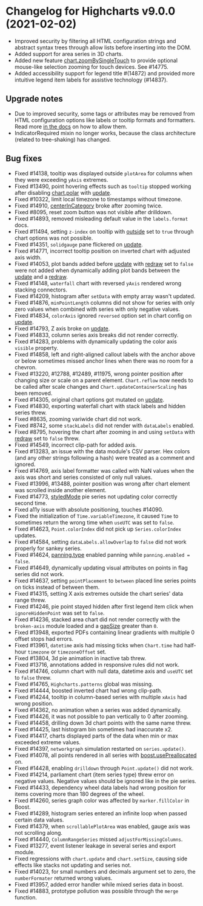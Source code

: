 # Changelog for Highcharts v9.0.0 (2021-02-02)

- Improved security by filtering all HTML configuration strings and abstract syntax trees through allow lists before inserting into the DOM.
- Added support for area series in 3D charts.
- Added new feature [chart.zoomBySingleTouch](https://api.highcharts.com/highcharts/chart.zoomBySingleTouch) to provide optional mouse-like selection zooming for touch devices. See #14775.
- Added accessibility support for legend title #(14872) and provided more intuitive legend item labels for assistive technology (#14837).

## Upgrade notes
- Due to improved security, some tags or attributes may be removed from HTML configuration options like labels or tooltip formats and formatters. Read more [in the docs](https://www.highcharts.com/docs/chart-concepts/labels-and-string-formatting#filtering) on how to allow them.
- IndicatorRequired mixin no longer works, because the class architecture (related to tree-shaking) has changed.

## Bug fixes
- Fixed #14138, tooltip was displayed outside `plotArea` for columns when they were exceeding `yAxis` extremes.
- Fixed #13490, point hovering effects such as `tooltip` stopped working after disabling [chart.polar](https://api.highcharts.com/highcharts/chart.polar) with [update](https://api.highcharts.com/highcharts/plotOptions.series.point.events.update).
- Fixed #10322, limit local timezone to timestamps without timezone.
- Fixed #14910, [centerInCategory](https://api.highcharts.com/highcharts/plotOptions.column.centerInCategory) broke after zooming twice.
- Fixed #8095, reset zoom button was not visible after drilldown.
- Fixed #14893, removed misleading default value in the `labels.format` docs.
- Fixed #11494, setting `z-index` on tooltip with [outside](https://api.highcharts.com/highcharts/tooltip.outside) set to `true` through chart options was not possible.
- Fixed #14351, `solidgauge` pane flickered on [update](https://api.highcharts.com/highcharts/plotOptions.series.point.events.update).
- Fixed #14771, incorrect tooltip position on inverted chart with adjusted axis width.
- Fixed #14053, plot bands added before [update](https://api.highcharts.com/highcharts/plotOptions.series.point.events.update) with [redraw](https://api.highcharts.com/highcharts/chart.events.redraw) set to `false` were not added when dynamically adding plot bands between the [update](https://api.highcharts.com/highcharts/plotOptions.series.point.events.update) and a [redraw](https://api.highcharts.com/highcharts/chart.events.redraw).
- Fixed #14148, `waterfall` chart with reversed `yAxis` rendered wrong stacking connectors.
- Fixed #14209, histogram after `setData` with empty array wasn't updated.
- Fixed #14876, `minPointLength` columns did not show for series with only zero values when combined with series with only negative values.
- Fixed #14834, `colorAxis` ignored `reversed` option set in chart config on [update](https://api.highcharts.com/highcharts/plotOptions.series.point.events.update).
- Fixed #14793, Z axis broke on [update](https://api.highcharts.com/highcharts/plotOptions.series.point.events.update).
- Fixed #14833, column series axis breaks did not render correctly.
- Fixed #14283, problems with dynamically updating the color axis `visible` property.
- Fixed #14858, left and right-aligned callout labels with the anchor above or below sometimes missed anchor lines when there was no room for a chevron.
- Fixed #13220, #12788, #12489, #11975, wrong pointer position after changing size or scale on a parent element. `Chart.reflow` now needs to be called after scale changes and `Chart.updateContainerScaling` has been removed.
- Fixed #14305, original chart options got mutated on [update](https://api.highcharts.com/highcharts/plotOptions.series.point.events.update).
- Fixed #14830, exporting waterfall chart with stack labels and hidden series threw.
- Fixed #8635, zooming variwide chart did not work.
- Fixed #8742, some `stackLabels` did not render with `dataLabels` enabled.
- Fixed #8795, hovering the chart after zooming in and using `setData` with [redraw](https://api.highcharts.com/highcharts/chart.events.redraw) set to `false` threw.
- Fixed #14549, incorrect clip-path for added axis.
- Fixed #13283, an issue with the data module's CSV parser. Hex colors (and any other strings following a hash) were treated as a comment and ignored.
- Fixed #14769, axis label formatter was called with NaN values when the axis was short and series consisted of only null values.
- Fixed #13996, #13488, pointer position was wrong after chart element was scrolled inside another element.
- Fixed #14773, [styledMode](https://api.highcharts.com/highcharts/chart.styledMode) pie series not updating color correctly second time.
- Fixed a11y issue with absolute positioning, touches #14090.
- Fixed the initialization of `Time.variableTimezone`, it caused `Time` to sometimes return the wrong time when `useUTC` was set to `false`.
- Fixed #14623, `Point.colorIndex` did not pick up `Series.colorIndex` updates.
- Fixed #14584, setting `dataLabels.allowOverlap` to `false` did not work properly for sankey series.
- Fixed #14624, [panning.type](https://api.highcharts.com/highcharts/chart.panning.type) enabled panning while `panning.enabled = false`.
- Fixed #14649, dynamically updating visual attributes on points in flag series did not work.
- Fixed #14637, setting `pointPlacement` to `between` placed line series points on ticks instead of between them.
- Fixed #14315, setting X axis extremes outside the chart series' data range threw.
- Fixed #14246, pie point stayed hidden after first legend item click when `ignoreHiddenPoint` was set to `false`.
- Fixed #14236, stacked area chart did not render correctly with the `broken-axis` module loaded and a [gapSize](https://api.highcharts.com/highcharts/plotOptions.series.gapSize) greater than `0`.
- Fixed #13948, exported PDFs containing linear gradients with multiple 0 offset stops had errors.
- Fixed #13961, `datetime` axis had missing ticks when `Chart.time` had half-hour `timezone` or `timezoneOffset` set.
- Fixed #13804, 3d pie animation in inactive tab threw.
- Fixed #13716, annotations added in responsive rules did not work.
- Fixed #14746, column chart with null data, datetime axis and `useUTC` set to `false` threw.
- Fixed #14765, `Highcharts.patterns` global was missing.
- Fixed #14444, boosted inverted chart had wrong clip-path.
- Fixed #14244, tooltip in column-based series with multiple `xAxis` had wrong position.
- Fixed #14362, no animation when a series was added dynamically.
- Fixed #14426, it was not possible to pan vertically to 0 after zooming.
- Fixed #14458, drilling down 3d chart points with the same name threw.
- Fixed #14425, last histogram bin sometimes had inaccurate x2.
- Fixed #14417, charts displayed parts of the data when min or max exceeded extreme values.
- Fixed #14397, `networkgraph` simulation restarted on `series.update()`.
- Fixed #14078, all points rendered in all series with [boost.usePreallocated](https://api.highcharts.com/highcharts/boost.usePreallocated) on.
- Fixed #14428, enabling `drilldown` through `Point.update()` did not work.
- Fixed #14214, parliament chart (item series type) threw error on negative values. Negative values should be ignored like in the pie series.
- Fixed #14433, dependency wheel data labels had wrong position for items covering more than 180 degrees of the wheel.
- Fixed #14260, series graph color was affected by `marker.fillColor` in Boost.
- Fixed #14289, histogram series entered an infinite loop when passed certain data values.
- Fixed #14379, when `scrollablePlotArea` was enabled, gauge axis was not scrolling along.
- Fixed #14440, `ColumnRangeSeries` missed `adjustForMissingColumns`.
- Fixed #13277, event listener leakage in several series and export module.
- Fixed regressions with `chart.update` and `chart.setSize`, causing side effects like stacks not updating and series not.
- Fixed #14023, for small numbers and decimals argument set to zero, the `numberFormater` returned wrong values.
- Fixed #13957, added error handler while mixed series data in boost.
- Fixed #14883, prototype pollution was possible through the `merge` function.